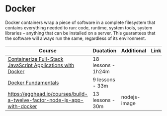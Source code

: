 # Docker

Docker containers wrap a piece of software in a complete filesystem that contains everything needed to run: code, runtime, system tools, system libraries – anything that can be installed on a server. This guarantees that the software will always run the same, regardless of its environment.

| Course                                                                                                                                                     | Duatation          | Additional   | Link |
| ---------------------------------------------------------------------------------------------------------------------------------------------------------- | ------------------ | ------------ | ---- |
| [Containerize Full-Stack JavaScript Applications with Docker](https://egghead.io/courses/containerize-full-stack-javascript-applications-with-docker-30a8) | 18 lessons - 1h24m |              |      |
| [Docker Fundamentals](https://egghead.io/courses/docker-fundamentals-0cb53b55)                                                                             | 9 lessons - 33m    |              |      |
| https://egghead.io/courses/build-a-twelve-factor-node-js-app-with-docker                                                                                   | 13 lessons - 30m   | nodejs-image |      |


